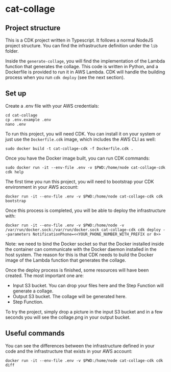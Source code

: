 # cat-collage

## Project structure

This is a CDK project written in Typescript. It follows a normal NodeJS project structure. You can find the infrastructure definition
under the `lib` folder.

Inside the `generate-collage`, you will find the implementation of the Lambda function that generates the collage.
This code is written in Python, and a Dockerfile is provided to run it in AWS Lambda. CDK will handle the building process
when you run `cdk deploy` (see the next section).

## Set up

Create a .env file with your AWS credentials:
```
cd cat-collage
cp .env.example .env
nano .env
```

To run this project, you will need CDK. You can install it on your system or just use the `Dockerfile.cdk` image, which includes the AWS CLI as well:

```
sudo docker build -t cat-collage-cdk -f Dockerfile.cdk .
```

Once you have the Docker image built, you can run CDK commands:

```
sudo docker run -it --env-file .env -v $PWD:/home/node cat-collage-cdk cdk help
```

The first time you run this project, you will need to bootstrap your CDK environment in your AWS account:

```
docker run -it --env-file .env -v $PWD:/home/node cat-collage-cdk cdk bootstrap
```

Once this process is completed, you will be able to deploy the infrastructure with:

```
docker run -it --env-file .env -v $PWD:/home/node -v /var/run/docker.sock:/var/run/docker.sock cat-collage-cdk cdk deploy --parameters NotificationPhone=<<YOUR_PHONE_NUMBER_WITH_PREFIX or 0>>
```
Note: we need to bind the Docker socket so that the Docker installed inside the container can communicate with the Docker daemon installed in the host system. The reason for this is that CDK needs to build the Docker image of the Lambda function that generates the collage.

Once the deploy process is finished, some resources will have been created. The most important one are:
- Input S3 bucket. You can drop your files here and the Step Function will generate a collage.
- Output S3 bucket. The collage will be generated here.
- Step Function.

To try the project, simply drop a picture in the input S3 bucket and in a few seconds you will see the collage.png in your output bucket.

## Useful commands

You can see the differences between the infrastructure defined in your code and the infrastructure that exists in your AWS account:
```
docker run -it --env-file .env -v $PWD:/home/node cat-collage-cdk cdk diff
```